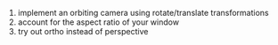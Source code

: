 1. implement an orbiting camera using rotate/translate transformations
1. account for the aspect ratio of your window
1. try out ortho instead of perspective
